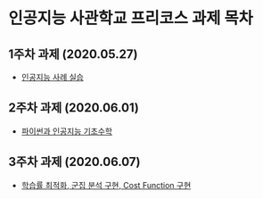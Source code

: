 # 인공지능 사관학교 프리코스 과제 목차

## 1주차 과제 (2020.05.27)
- [인공지능 사례 실습](https://github.com/fishoe/aischool/blob/master/1%EC%A3%BC%EC%B0%A8%20%EA%B3%BC%EC%A0%9C.ipynb)

## 2주차 과제 (2020.06.01)
- [파이썬과 인공지능 기초수학](https://github.com/fishoe/aischool/blob/master/2%EC%A3%BC%EC%B0%A8%EA%B3%BC%EC%A0%9C.ipynb)

## 3주차 과제 (2020.06.07)
- [학습률 최적화, 군집 분석 구현, Cost Function 구현](https://github.com/fishoe/aischool/blob/master/3%EC%A3%BC%EC%B0%A8_%EA%B3%BC%EC%A0%9C.ipynb)
